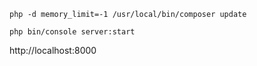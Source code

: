 
```
php -d memory_limit=-1 /usr/local/bin/composer update
```

```
php bin/console server:start
```
http://localhost:8000
